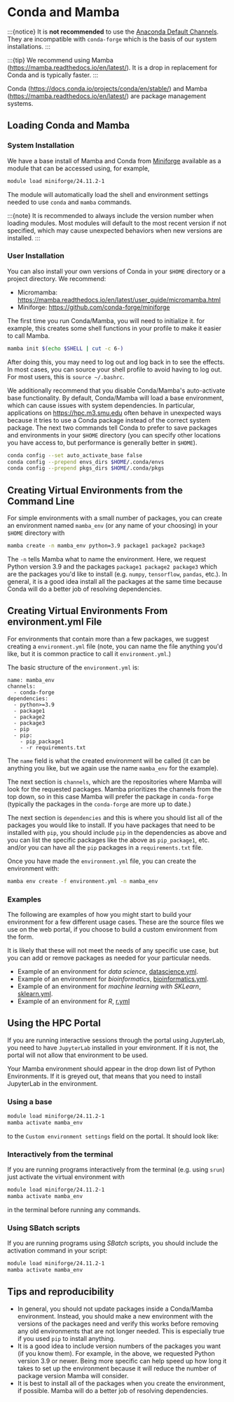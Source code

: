 # Conda and Mamba

:::{notice}
It is **not recommended** to use the [Anaconda Default Channels](https://docs.anaconda.com/free/anaconda/reference/default-repositories/). They are incompatible with `conda-forge` which is the basis of our system installations.
:::

:::{tip}
We recommend using Mamba (<https://mamba.readthedocs.io/en/latest/>).
It is a drop in replacement for Conda and is typically faster.
:::

Conda (https://docs.conda.io/projects/conda/en/stable/) and Mamba (<https://mamba.readthedocs.io/en/latest/>) are package management systems.

## Loading Conda and Mamba

### System Installation

We have a base install of Mamba and Conda from [Miniforge](https://github.com/conda-forge/miniforge) available as a module that can be accessed using, for example,

```bash
module load miniforge/24.11.2-1
```

The module will automatically load the shell and environment settings needed to use `conda` and `mamba` commands.

:::{note}
It is recommended to always include the version number when loading modules. Most modules will default to the most recent version if not specified, which may cause unexpected behaviors when new versions are installed.
:::

### User Installation

You can also install your own versions of Conda in your `$HOME` directory or a project directory.
We recommend:

- Micromamba: <https://mamba.readthedocs.io/en/latest/user_guide/micromamba.html>
- Miniforge: <https://github.com/conda-forge/miniforge>

The first time you run Conda/Mamba, you will need to initialize it.
for example, this creates some shell functions in your profile to make it easier to call Mamba.

```bash
mamba init $(echo $SHELL | cut -c 6-)
```

After doing this, you may need to log out and log back in to see the effects.
In most cases, you can source your shell profile to avoid having to log out.
For most users, this is `source ~/.bashrc`.

We additionally recommend that you disable Conda/Mamba's auto-activate base
functionality. By default, Conda/Mamba will load a base environment, which can cause
issues with system dependencies. In particular, applications on
<https://hpc.m3.smu.edu> often behave in unexpected ways because it tries to
use a Conda package instead of the correct system package.
The next two commands tell Conda to prefer to save packages and environments
in your `$HOME` directory (you can specify other locations you have access to,
but performance is generally better in `$HOME`).

```bash
conda config --set auto_activate_base false
conda config --prepend envs_dirs $HOME/.conda/envs
conda config --prepend pkgs_dirs $HOME/.conda/pkgs
```

## Creating Virtual Environments from the Command Line

For simple environments with a small number of packages, you can create an
environment named `mamba_env` (or any name of your choosing) in your `$HOME`
directory with

```bash
mamba create -n mamba_env python=3.9 package1 package2 package3
```

The `-n` tells Mamba what to name the environment. Here, we request Python
version 3.9 and the packages `package1 package2 package3` which are the
packages you'd like to install (e.g. `numpy`, `tensorflow`, `pandas`, etc.). In
general, it is a good idea install all the packages at the same time because
Conda will do a better job of resolving dependencies.

## Creating Virtual Environments From environment.yml File

For environments that contain more than a few packages, we suggest creating a
`environment.yml` file (note, you can name the file anything you'd like, but it
is common practice to call it `environment.yml`.)

The basic structure of the `environment.yml` is:

```text
name: mamba_env
channels:
  - conda-forge
dependencies:
  - python>=3.9
  - package1
  - package2
  - package3
  - pip
  - pip:
    - pip_package1
    - -r requirements.txt
```

The `name` field is what the created environment will be called (it can be
anything you like, but we again use the name `mamba_env` for the example).

The next section is `channels`, which are the repositories where Mamba will
look for the requested packages. Mamba prioritizes the channels from the top
down, so in this case Mamba will prefer the package in `conda-forge` (typically the packages in the `conda-forge` are more up
to date.)

The next section is `dependencies` and this is where you should list all of the
packages you would like to install. If you have packages that need to be
installed with `pip`, you should include `pip` in the dependencies as above and
you can list the specific packages like the above as `pip_package1`, etc.
and/or you can have all the `pip` packages in a `requirements.txt` file.

Once you have made the `environment.yml` file, you can create the environment
with:

```bash
mamba env create -f environment.yml -n mamba_env
```

### Examples

The following are examples of how you might start to build your environment
for a few different usage cases. These are the source files we use on 
the web portal, if you choose to build a custom environment from the form.

It is likely that these will not meet the needs of any specific use case,
but you can add or remove packages as needed for your particular needs.

- Example of an environment for *data science*, [datascience.yml](datascience.yml).
- Example of an environment for *bioinformatics*, [bioinformatics.yml](bioinformatics.yml).
- Example of an environment for *machine learning with SKLearn*, [sklearn.yml](sklearn.yml).
- Example of an environment for *R*, [r.yml](r.yml)

## Using the HPC Portal

If you are running interactive sessions through the portal using JupyterLab,
you need to have `JupyterLab` installed in your environment. If it is not, the
portal will not allow that environment to be used.

Your Mamba environment should appear in the drop down list of Python
Environments. If it is greyed out, that means that you need to install
JupyterLab in the environment.

### Using a base

```bash
module load miniforge/24.11.2-1
mamba activate mamba_env
```

to the ```Custom environment settings``` field on the portal. It should look
like:

### Interactively from the terminal

If you are running programs interactively from the terminal (e.g. using
```srun```) just activate the virtual environment with

```bash
module load miniforge/24.11.2-1
mamba activate mamba_env
```

in the terminal before running any commands.

### Using SBatch scripts

If you are running programs using _SBatch_ scripts, you should include the
activation command in your script:

```bash
module load miniforge/24.11.2-1
mamba activate mamba_env
```

## Tips and reproducibility

- In general, you should not update packages inside a Conda/Mamba environment.
  Instead, you should make a new environment with the versions of the packages
  need and verify this works before removing any old environments that are not
  longer needed. This is especially true if you used `pip` to install anything.
- It is a good idea to include version numbers of the packages you want (if you
  know them). For example, in the above, we requested Python version 3.9 or
  newer. Being more specific can help speed up how long it takes to set up the
  environment because it will reduce the number of package version Mamba will
  consider.
- It is best to install all of the packages when you create the environment, if
  possible. Mamba will do a better job of resolving dependencies.
